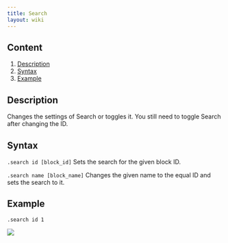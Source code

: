 ```yaml
---
title: Search
layout: wiki
---
```

## Content
  1. [Description](#description)
  2. [Syntax](#syntax)
  3. [Example](#example)
  
## Description
Changes the settings of Search or toggles it. You still need to toggle Search after changing the ID.

## Syntax
`.search id [block_id]` Sets the search for the given block ID.

`.search name [block_name]` Changes the given name to the equal ID and sets the search to it.

## Example
`.search id 1`

![](http://puu.sh/hKry4/e03972d267.png)
